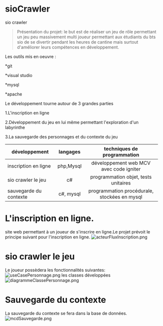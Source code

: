 # sioCrawler
sio crawler
>Présentation du projet: le but est de réaliser un jeu de rôle permettant un jeu
peu massivement multi joueur permettant aux étudiants du bts sio de se divertir pendant 
les heures de cantine mais surtout d'améliorer leurs compétences en développement.
>
Les outils mis en oeuvre :
>
*git
>
*visual studio
>
*mysql
>
*apache
>
Le développement tourne autour de 3 grandes parties
>
1.L'inscription en ligne
>
2.Développement du jeu en lui même permettant l'exploration d'un labyrinthe
>
3.La sauvegarde des personnages et du contexte du jeu
>
|développement         |langages |techniques de programmation                   |
|----------------------|:-------:|:--------------------------------------------:|
|inscription en ligne  |php,Mysql|développement web MCV avec code igniter       |
|sio crawler le jeu    |c#       |programmation objet, tests unitaires          |
|sauvegarde du contexte|c#, mysql|programmation procédurale, stockées en mysql  |
>
# L'inscription en ligne.
>
site web permettant à un joueur de s'inscrire en ligne.Le projet prévoit le principe suivant 
pour l'inscription en ligne.
![acteurFluxInscription.png](imagesTpGit/acteurFluxInscription.png)
>
# sio crawler le jeu
>
Le joueur possèdera les fonctionnalités suivantes:
![useCasePersonnage.png](imagesTpGit/useCasePersonnage.png)
les classes développées
![diagrammeClassePersonnage.png](imagesTpGit/diagrammeClassePersonnage.png)
>
# Sauvegarde du contexte
>
La sauvegarde du contexte se fera dans la base de données.
![mcdSauvegarde.png](imagesTpGit/mcdSauvegarde.png)
